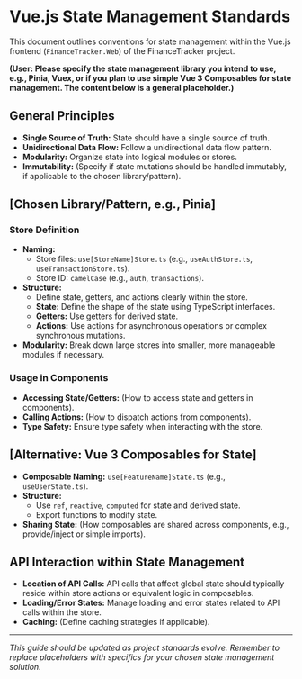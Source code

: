 # Vue.js State Management Standards

This document outlines conventions for state management within the Vue.js frontend (`FinanceTracker.Web`) of the FinanceTracker project.

**(User: Please specify the state management library you intend to use, e.g., Pinia, Vuex, or if you plan to use simple Vue 3 Composables for state management. The content below is a general placeholder.)**

## General Principles

- **Single Source of Truth:** State should have a single source of truth.
- **Unidirectional Data Flow:** Follow a unidirectional data flow pattern.
- **Modularity:** Organize state into logical modules or stores.
- **Immutability:** (Specify if state mutations should be handled immutably, if applicable to the chosen library/pattern).

## [Chosen Library/Pattern, e.g., Pinia]

### Store Definition

- **Naming:**
  - Store files: `use[StoreName]Store.ts` (e.g., `useAuthStore.ts`, `useTransactionStore.ts`).
  - Store ID: `camelCase` (e.g., `auth`, `transactions`).
- **Structure:**
  - Define state, getters, and actions clearly within the store.
  - **State:** Define the shape of the state using TypeScript interfaces.
  - **Getters:** Use getters for derived state.
  - **Actions:** Use actions for asynchronous operations or complex synchronous mutations.
- **Modularity:** Break down large stores into smaller, more manageable modules if necessary.

### Usage in Components

- **Accessing State/Getters:** (How to access state and getters in components).
- **Calling Actions:** (How to dispatch actions from components).
- **Type Safety:** Ensure type safety when interacting with the store.

## [Alternative: Vue 3 Composables for State]

- **Composable Naming:** `use[FeatureName]State.ts` (e.g., `useUserState.ts`).
- **Structure:**
  - Use `ref`, `reactive`, `computed` for state and derived state.
  - Export functions to modify state.
- **Sharing State:** (How composables are shared across components, e.g., provide/inject or simple imports).

## API Interaction within State Management

- **Location of API Calls:** API calls that affect global state should typically reside within store actions or equivalent logic in composables.
- **Loading/Error States:** Manage loading and error states related to API calls within the store.
- **Caching:** (Define caching strategies if applicable).

---

_This guide should be updated as project standards evolve. Remember to replace placeholders with specifics for your chosen state management solution._
